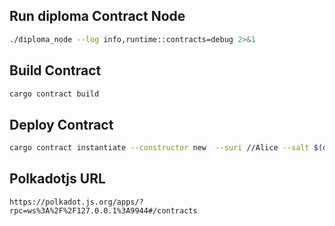 ## Run diploma Contract Node
```bash
./diploma_node --log info,runtime::contracts=debug 2>&1
```
## Build Contract
```bash
cargo contract build
```

## Deploy Contract
```bash
cargo contract instantiate --constructor new  --suri //Alice --salt $(date +%s)
```

## Polkadotjs URL
```
https://polkadot.js.org/apps/?rpc=ws%3A%2F%2F127.0.0.1%3A9944#/contracts
```